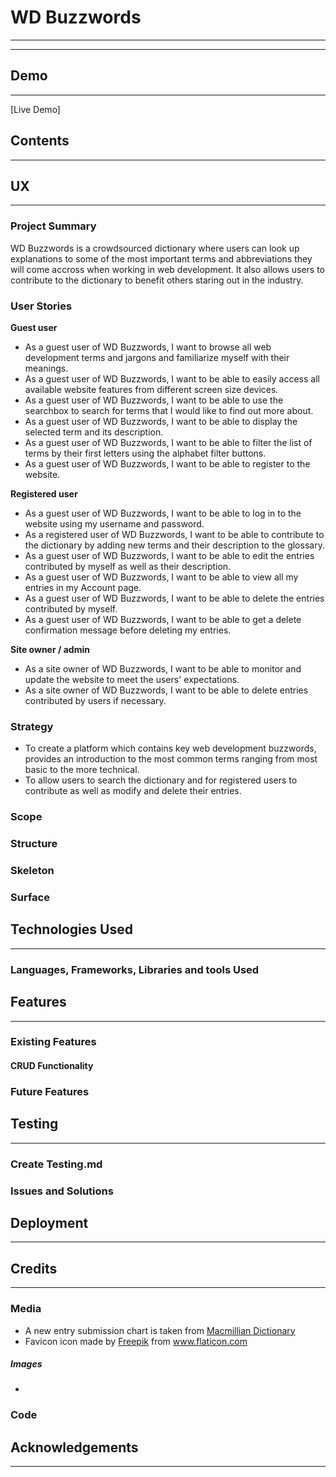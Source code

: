 # WD Buzzwords
___
___

## Demo
___
[Live Demo]



## Contents
___


## UX
___



### Project Summary
WD Buzzwords is a crowdsourced dictionary where users can look up explanations to some of the most important terms and abbreviations they will come accross when working in web development. It also allows users to contribute to the dictionary to benefit others staring out in the industry.


### User Stories
**Guest user**
* As a guest user of WD Buzzwords, I want to browse all web development terms and jargons and familiarize myself with their meanings. 
* As a guest user of WD Buzzwords, I want to be able to easily access all available website features from different screen size devices.
* As a guest user of WD Buzzwords, I want to be able to use the searchbox to search for terms that I would like to find out more about.
* As a guest user of WD Buzzwords, I want to be able to display the selected term and its description. 
* As a guest user of WD Buzzwords, I want to be able to filter the list of terms by their first letters using the alphabet filter buttons. 
* As a guest user of WD Buzzwords, I want to be able to register to the website.

**Registered user**
* As a guest user of WD Buzzwords, I want to be able to log in to the website using my username and password. 
* As a registered user of WD Buzzwords, I want to be able to contribute to the dictionary by adding new terms and their description to the glossary.
* As a guest user of WD Buzzwords, I want to be able to edit the entries contributed by myself as well as their description.
* As a guest user of WD Buzzwords, I want to be able to view all my entries in my Account page.
* As a guest user of WD Buzzwords, I want to be able to delete the entries contributed by myself.
* As a guest user of WD Buzzwords, I want to be able to get a delete confirmation message before deleting my entries.

**Site owner / admin**
* As a site owner of WD Buzzwords, I want to be able to monitor and update the website to meet the users' expectations.
* As a site owner of WD Buzzwords, I want to be able to delete entries contributed by users if necessary.


### Strategy
* To create a platform which contains key web development buzzwords, provides an introduction to the most common terms ranging from most basic to the more technical. 
* To allow users to search the dictionary and for registered users to contribute as well as modify and delete their entries. 


### Scope
                                                                                                                                                                                                                                                                                                                                                                                                                                                                                                                                                                                                                                                                                                                                                                                                                                                                                                                                                                                                                                                                                                                                                                                                                                                                                                                                                                                                                                                                                                                                                                                                                                                                                                                                                                                                                                                                                                                                                                                                                                                     

### Structure


### Skeleton


### Surface

## Technologies Used
___

### Languages, Frameworks, Libraries and tools Used



## Features
___

### Existing Features



#### CRUD Functionality




### Future Features 


## Testing
___
### Create Testing.md


### Issues and Solutions

## Deployment
___



## Credits
___

### Media 
* A new entry submission chart is taken from [Macmillian Dictionary](https://www.macmillandictionary.com/open-dictionary/submit.html) 
* Favicon icon made by <a href="https://www.freepik.com" title="Freepik">Freepik</a> from <a href="https://www.flaticon.com/" title="Flaticon">www.flaticon.com

##### Images
* 
### Code

## Acknowledgements
___

